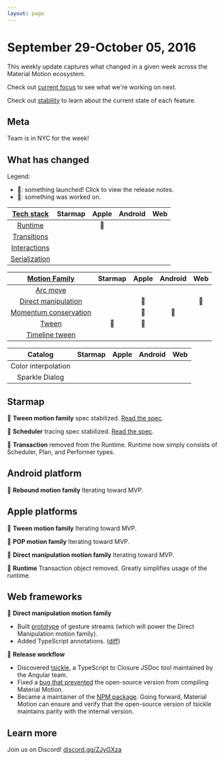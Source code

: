 ```yaml
---
layout: page
---
```


# September 29-October 05, 2016

This weekly update captures what changed in a given week across the Material Motion ecosystem.

Check out [current focus](current_focus) to see what we're working on next.

Check out [stability](stability) to learn about the current state of each feature.

## Meta

Team is in NYC for the week!

## What has changed

Legend:

- 🎉: something launched! Click to view the release notes.
- 📝: something was worked on.

| [Tech stack](https://material-motion.github.io/material-motion/starmap/specifications/#tech-stack)    | Starmap | Apple | Android | Web |
|:-------------:|:-------:|:-----:|:-------:|:---:|
| [Runtime](https://material-motion.github.io/material-motion/starmap/specifications/runtime/)       | &nbsp; | 📝 | &nbsp; | &nbsp; |
| [Transitions](https://material-motion.github.io/material-motion/starmap/specifications/transitions)   | &nbsp; | &nbsp; | &nbsp; | &nbsp; |
| [Interactions](https://material-motion.github.io/material-motion/starmap/specifications/interactions)  | &nbsp; | &nbsp; | &nbsp; | &nbsp; |
| [Serialization](https://material-motion.github.io/material-motion/starmap/specifications/serialization) | &nbsp; | &nbsp; | &nbsp; | &nbsp; |

| [Motion Family](https://material-motion.github.io/material-motion/starmap/specifications/motion-family)       | Starmap | Apple | Android | Web |
|:-------------------:|:-------:|:-----:|:-------:|:---:|
| [Arc move](https://material-motion.github.io/material-motion/starmap/specifications/motion_family/arc_move)            | &nbsp; | &nbsp; | &nbsp; | &nbsp; |
| [Direct manipulation](https://material-motion.github.io/material-motion/starmap/specifications/motion_family/direct_manipulation) | &nbsp; | 📝 | &nbsp; | 📝 |
| [Momentum conservation](https://material-motion.github.io/material-motion/starmap/specifications/motion_family/momentum_conservation) | &nbsp; | 📝 | 📝 | &nbsp; |
| [Tween](https://material-motion.github.io/material-motion/starmap/specifications/motion_family/tween)               | 🎉 | 📝 |  &nbsp; | &nbsp; |
| [Timeline tween](https://material-motion.github.io/material-motion/starmap/specifications/motion_family/timeline_tween)      | &nbsp; | &nbsp; | &nbsp; | &nbsp; |

| Catalog | Starmap | Apple  | Android | Web    |
|:-------:|:------:|:------:|:-------:|:------:|
|  Color interpolation | &nbsp; | &nbsp; |  &nbsp; | &nbsp; |
|  Sparkle Dialog | &nbsp; | &nbsp; |  &nbsp; | &nbsp; |

## Starmap

🎉 **Tween motion family** spec stabilized. [Read the spec](https://material-motion.github.io/material-motion/starmap/specifications/motion_family/tween).

🎉 **Scheduler** tracing spec stabilized. [Read the spec](https://material-motion.github.io/material-motion/starmap/specifications/runtime/scheduler_tracing).

🎉 **Transaction** removed from the Runtime. Runtime now simply consists of Scheduler, Plan, and Performer types.

## Android platform

📝 **Rebound motion family** Iterating toward MVP.

## Apple platforms

📝 **Tween motion family** Iterating toward MVP.

📝 **POP motion family** Iterating toward MVP.

📝 **Direct manipulation motion family** Iterating toward MVP.

🎉 **Runtime** Transaction object removed. Greatly simplifies usage of the runtime.

## Web frameworks

📝 **Direct manipulation motion family** 

- Built [prototype](codepen.io/appsforartists/full/PGjGEr) of gesture streams (which will power the Direct Manipulation motion family).
- Added TypeScript annotations.  ([diff](http://codereview.cc/D1692))

📝 **Release workflow** 

- Discovered [tsickle](https://github.com/angular/tsickle), a TypeScript to Closure JSDoc tool maintained by the Angular team.
- Fixed a [bug that prevented](https://github.com/angular/tsickle/pull/238) the open-source version from compiling Material Motion.
- Became a maintainer of the [NPM package](https://www.npmjs.com/package/tsickle).  Going forward, Material Motion can ensure and verify that the open-source version of tsickle maintains parity with the internal version.

## Learn more

Join us on Discord! [discord.gg/ZJyGXza](https://discord.gg/ZJyGXza)

